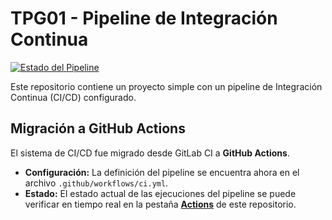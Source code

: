 # TPG01 - Pipeline de Integración Continua

[![Estado del Pipeline](https://github.com/franco-cristian/pipeline/actions/workflows/ci.yml/badge.svg)](https://github.com/franco-cristian/pipeline/actions/workflows/ci.yml)

Este repositorio contiene un proyecto simple con un pipeline de Integración Continua (CI/CD) configurado.

## Migración a GitHub Actions

El sistema de CI/CD fue migrado desde GitLab CI a **GitHub Actions**.

*   **Configuración:** La definición del pipeline se encuentra ahora en el archivo `.github/workflows/ci.yml`.
*   **Estado:** El estado actual de las ejecuciones del pipeline se puede verificar en tiempo real en la pestaña **[Actions](https://github.com/franco-cristian/pipeline/actions)** de este repositorio.